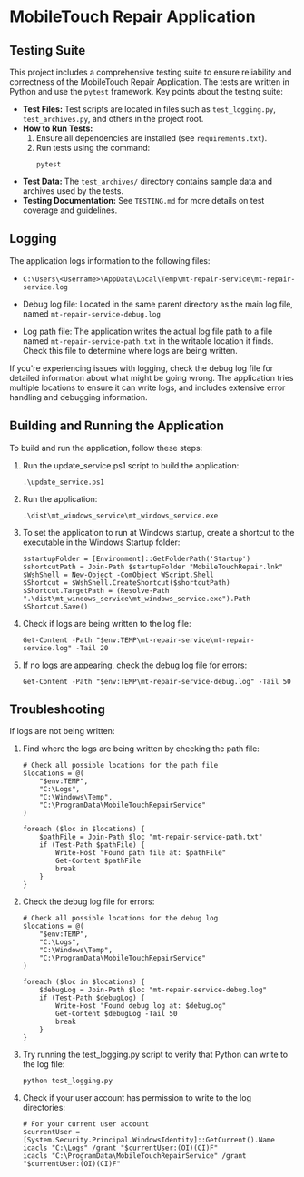 # MobileTouch Repair Application

## Testing Suite

This project includes a comprehensive testing suite to ensure reliability and correctness of the MobileTouch Repair Application. The tests are written in Python and use the `pytest` framework. Key points about the testing suite:

- **Test Files:** Test scripts are located in files such as `test_logging.py`, `test_archives.py`, and others in the project root.
- **How to Run Tests:**
  1. Ensure all dependencies are installed (see `requirements.txt`).
  2. Run tests using the command:
     ```
     pytest
     ```
- **Test Data:** The `test_archives/` directory contains sample data and archives used by the tests.
- **Testing Documentation:** See `TESTING.md` for more details on test coverage and guidelines.

## Logging

The application logs information to the following files:
- `C:\Users\<Username>\AppData\Local\Temp\mt-repair-service\mt-repair-service.log`

- Debug log file: Located in the same parent directory as the main log file, named `mt-repair-service-debug.log`

- Log path file: The application writes the actual log file path to a file named `mt-repair-service-path.txt` in the writable location it finds. Check this file to determine where logs are being written.

If you're experiencing issues with logging, check the debug log file for detailed information about what might be going wrong. The application tries multiple locations to ensure it can write logs, and includes extensive error handling and debugging information.

## Building and Running the Application

To build and run the application, follow these steps:

1. Run the update_service.ps1 script to build the application:
   ```
   .\update_service.ps1
   ```

2. Run the application:
   ```
   .\dist\mt_windows_service\mt_windows_service.exe
   ```

3. To set the application to run at Windows startup, create a shortcut to the executable in the Windows Startup folder:
   ```
   $startupFolder = [Environment]::GetFolderPath('Startup')
   $shortcutPath = Join-Path $startupFolder "MobileTouchRepair.lnk"
   $WshShell = New-Object -ComObject WScript.Shell
   $Shortcut = $WshShell.CreateShortcut($shortcutPath)
   $Shortcut.TargetPath = (Resolve-Path ".\dist\mt_windows_service\mt_windows_service.exe").Path
   $Shortcut.Save()
   ```

4. Check if logs are being written to the log file:
   ```
   Get-Content -Path "$env:TEMP\mt-repair-service\mt-repair-service.log" -Tail 20
   ```

5. If no logs are appearing, check the debug log file for errors:
   ```
   Get-Content -Path "$env:TEMP\mt-repair-service-debug.log" -Tail 50
   ```

## Troubleshooting

If logs are not being written:

1. Find where the logs are being written by checking the path file:
   ```
   # Check all possible locations for the path file
   $locations = @(
       "$env:TEMP",
       "C:\Logs",
       "C:\Windows\Temp",
       "C:\ProgramData\MobileTouchRepairService"
   )

   foreach ($loc in $locations) {
       $pathFile = Join-Path $loc "mt-repair-service-path.txt"
       if (Test-Path $pathFile) {
           Write-Host "Found path file at: $pathFile"
           Get-Content $pathFile
           break
       }
   }
   ```

2. Check the debug log file for errors:
   ```
   # Check all possible locations for the debug log
   $locations = @(
       "$env:TEMP",
       "C:\Logs",
       "C:\Windows\Temp",
       "C:\ProgramData\MobileTouchRepairService"
   )

   foreach ($loc in $locations) {
       $debugLog = Join-Path $loc "mt-repair-service-debug.log"
       if (Test-Path $debugLog) {
           Write-Host "Found debug log at: $debugLog"
           Get-Content $debugLog -Tail 50
           break
       }
   }
   ```

3. Try running the test_logging.py script to verify that Python can write to the log file:
   ```
   python test_logging.py
   ```

4. Check if your user account has permission to write to the log directories:
   ```
   # For your current user account
   $currentUser = [System.Security.Principal.WindowsIdentity]::GetCurrent().Name
   icacls "C:\Logs" /grant "$currentUser:(OI)(CI)F"
   icacls "C:\ProgramData\MobileTouchRepairService" /grant "$currentUser:(OI)(CI)F"
   ```
